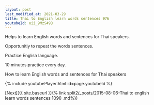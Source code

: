 ```yaml
---
layout: post
last_modified_at: 2021-03-29
title: Thai to English learn words sentences 976 
youtubeId: uii_9MzS49Q
---
```

 
 
Helps to learn English words and sentences for Thai speakers.

Opportunitiy to repeat the words sentences. 

Practice English language. 
 
10 minutes practice every day. 
 
How to learn English words and sentences for Thai speakers 
 
{% include youtubePlayer.html id=page.youtubeId %}
 
 
[Next]({{ site.baseurl }}{% link  split2/_posts/2015-08-06-Thai to english learn words sentences 1090 .md%})
 

